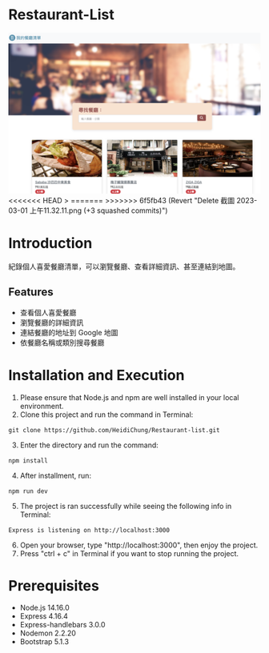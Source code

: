 # Restaurant-List
<img width="1440" alt="截圖 2023-02-11 下午8 07 05" src="https://github.com/HeidiChung/Restaurant-list/blob/main/%E6%88%AA%E5%9C%96%202023-03-01%20%E4%B8%8A%E5%8D%8811.32.11.png">
<<<<<<< HEAD
>
=======
>>>>>>> 6f5fb43 (Revert "Delete 截圖 2023-03-01 上午11.32.11.png (+3 squashed commits)")

# Introduction
紀錄個人喜愛餐廳清單，可以瀏覽餐廳、查看詳細資訊、甚至連結到地圖。

## Features
- 查看個人喜愛餐廳
- 瀏覽餐廳的詳細資訊
- 連結餐廳的地址到 Google 地圖
- 依餐廳名稱或類別搜尋餐廳

# Installation and Execution
1. Please ensure that Node.js and npm are well installed in your local environment.
2. Clone this project and run the command in Terminal:
```
git clone https://github.com/HeidiChung/Restaurant-list.git
```
3. Enter the directory and run the command:
```
npm install
```
4. After installment, run:
```
npm run dev
```
5.  The project is ran successfully while seeing the following info in Terminal:
```
Express is listening on http://localhost:3000
```
6. Open your browser, type "http://localhost:3000", then enjoy the project.
7. Press "ctrl + c" in Terminal if you want to stop running the project.

# Prerequisites
- Node.js 14.16.0
- Express 4.16.4
- Express-handlebars 3.0.0
- Nodemon 2.2.20
- Bootstrap 5.1.3
